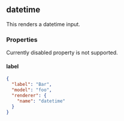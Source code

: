 ## datetime

This renders a datetime input.

### Properties
Currently disabled property is not supported.
#### label

```json
{
  "label": "Bar",
  "model": "foo",
  "renderer": {
    "name": "datetime"
  }
}
```